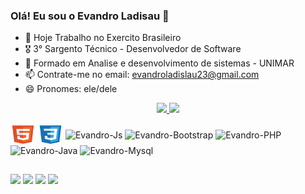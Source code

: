 ### Olá! Eu sou o Evandro Ladisau 👋


- 🔭 Hoje Trabalho no Exercito Brasileiro
- 🎖️  3° Sargento Técnico - Desenvolvedor de Software
- 🌱 Formado em Analise e desenvolvimento de sistemas - UNIMAR
- 📫 Contrate-me no email: evandroladislau23@gmail.com
- 😄 Pronomes: ele/dele

<div align="center">
  <a href="https://www.linkedin.com/in/evandro-ladislau/">
    <img height="180em" src="https://github-readme-stats-eosin-six-73.vercel.app/api?username=Evandro-Ladislau&show_icons=true&theme=dark&include_all_commits=true&count_private=true"/>
    <img height="180em" src="https://github-readme-stats-eosin-six-73.vercel.app/api/top-langs/?username=Evandro-Ladislau&layout=compact&langs_count=7&theme=dark"/>
  </a>
</div>

<div style="display: inline_block"><br>
  <img align="center" alt="Evandro-HTML" height="30" width="40" src="https://raw.githubusercontent.com/devicons/devicon/master/icons/html5/html5-original.svg">
  <img align="center" alt="Evandro-CSS" height="30" width="40" src="https://raw.githubusercontent.com/devicons/devicon/master/icons/css3/css3-original.svg">
  <img align="center" alt="Evandro-Js" height="30" width="40" 
src="https://cdn.jsdelivr.net/gh/devicons/devicon/icons/javascript/javascript-original.svg">
<img align="center" alt="Evandro-Bootstrap" height="30" width="40" 
src="https://cdn.jsdelivr.net/gh/devicons/devicon/icons/bootstrap/bootstrap-original.svg">
  <img align="center" alt="Evandro-PHP" height="30" width="40" 
src="https://cdn.jsdelivr.net/gh/devicons/devicon/icons/php/php-original.svg">
<img align="center" alt="Evandro-Java" height="30" width="40" 
src="https://cdn.jsdelivr.net/gh/devicons/devicon/icons/java/java-original.svg">
  <img align="center" alt="Evandro-Mysql" height="30" width="40" 
src="https://cdn.jsdelivr.net/gh/devicons/devicon/icons/mysql/mysql-original.svg">
</div>

##
  
<div>
  <a href="https://instagram.com/evandro.ladislau/" target="_blank"><img src="https://img.shields.io/badge/-Instagram-%23E4405F?style=for-the-badge&logo=instagram&logoColor=white" target="_blank"></a>
 <a href="https://discord.gg/wagxzStdcR" target="_blank"><img src="https://img.shields.io/badge/Discord-7289DA?style=for-the-badge&logo=discord&logoColor=white" target="_blank"></a> 
  <a href = "mailto:evandroladislau23@gmail.com"><img src="https://img.shields.io/badge/-Gmail-%23333?style=for-the-badge&logo=gmail&logoColor=white" target="_blank"></a>
  <a href="https://www.linkedin.com/in/evandro-ladislau/" target="_blank"><img src="https://img.shields.io/badge/-LinkedIn-%230077B5?style=for-the-badge&logo=linkedin&logoColor=white" target="_blank"></a> 
</div>


  
  
 



